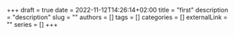 +++ 
draft = true
date = 2022-11-12T14:26:14+02:00
title = "first"
description = "description"
slug = ""
authors = []
tags = []
categories = []
externalLink = ""
series = []
+++
